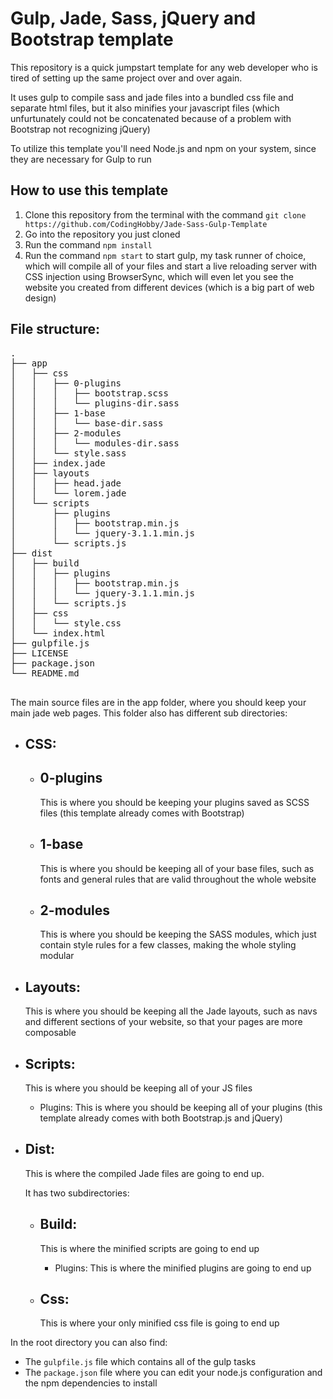 # Gulp, Jade, Sass, jQuery and Bootstrap template

This repository is a quick jumpstart template for any web developer who is tired of setting up the same project over and over again.

It uses gulp to compile sass and jade files into a bundled css file and separate html files, but it also minifies your javascript files (which unfurtunately could not be concatenated because of a problem with Bootstrap not recognizing jQuery)

To utilize this template you'll need Node.js and npm on your system, since they are necessary for Gulp to run
## How to use this template
1. Clone this repository from the terminal with the command ```git clone https://github.com/CodingHobby/Jade-Sass-Gulp-Template``` 
2. Go into the repository you just cloned
3. Run the command ```npm install```
4. Run the command ```npm start``` to start gulp, my task runner of choice, which will compile all of your files and start a live reloading server with CSS injection using BrowserSync, which will even let you see the website you created from different devices (which is a big part of web design)

## File structure:
<pre>
.
├── app
│   ├── css
│   │   ├── 0-plugins
│   │   │   ├── bootstrap.scss
│   │   │   └── plugins-dir.sass
│   │   ├── 1-base
│   │   │   └── base-dir.sass
│   │   ├── 2-modules
│   │   │   └── modules-dir.sass
│   │   └── style.sass
│   ├── index.jade
│   ├── layouts
│   │   ├── head.jade
│   │   └── lorem.jade
│   └── scripts
│       ├── plugins
│       │   ├── bootstrap.min.js
│       │   └── jquery-3.1.1.min.js
│       └── scripts.js
├── dist
│   ├── build
│   │   ├── plugins
│   │   │   ├── bootstrap.min.js
│   │   │   └── jquery-3.1.1.min.js
│   │   └── scripts.js
│   ├── css
│   │   └── style.css
│   └── index.html
├── gulpfile.js
├── LICENSE
├── package.json
└── README.md

</pre>

The main source files are in the app folder, where you should keep your main jade web pages. 
This folder also has different sub directories:

+ ## CSS:

  + ## 0-plugins
    This is where you should be keeping your plugins saved as SCSS files (this template already comes with Bootstrap)

  + ## 1-base
    This is where you should be keeping all of your base files, such as fonts and general rules that are valid throughout the whole website

  + ## 2-modules
    This is where you should be keeping the SASS modules, which just contain style rules for a few classes, making the whole styling modular

+ ## Layouts:
  This is where you should be keeping all the Jade layouts, such as navs and different sections of your website, so that your pages are more composable

+ ## Scripts:
  This is where you should be keeping all of your JS files

  + Plugins:
    This is where you should be keeping all of your plugins (this template already comes with both Bootstrap.js and jQuery)

+ ## Dist:
  This is where the compiled Jade files are going to end up.

  It has two subdirectories:

  + ## Build:
      This is where the minified scripts are going to end up

    + Plugins:
      This is where the minified plugins are going to end up

  + ## Css:
    This is where your only minified css file is going to end up


In the root directory you can also find:
+ The ```gulpfile.js``` file 
  which contains all of the gulp tasks
+ The ```package.json``` file 
  where you can edit your node.js configuration and the npm dependencies to install